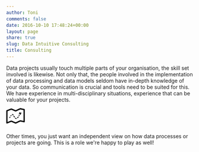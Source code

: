```yaml
---
author: Toni
comments: false
date: 2016-10-10 17:48:24+00:00
layout: page
share: true
slug: Data Intuitive Consulting 
title: Consulting
---
```


Data projects usually touch multiple parts of your organisation, the skill set involved is likewise. Not only that, the people involved in the implementation of data processing and data models seldom have in-depth knowledge of your data. So communication is crucial and tools need to be suited for this. We have experience in multi-disciplinary situations, experience that can be valuable for your projects.

<img src="/images/offering-consulting.png" width="10%"/>

Other times, you just want an independent view on how data processes or projects are going. This is a role we're happy to play as well!
